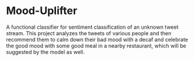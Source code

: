 # Mood-Uplifter
A functional classifier for sentiment classification of an unknown tweet stream. This project analyzes the tweets of various people and then recommend them to calm down their bad mood with a decaf and celebrate the good mood with some good meal in a nearby restaurant, which will be suggested by the model as well.
